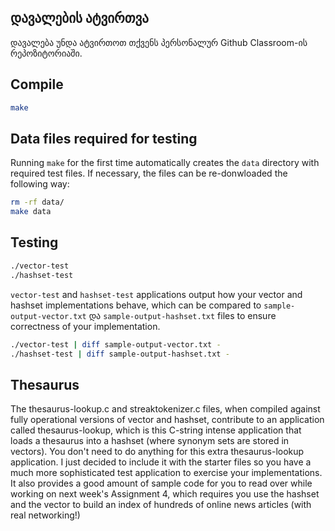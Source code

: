 ## დავალების ატვირთვა
დავალება უნდა ატვირთოთ თქვენს პერსონალურ Github Classroom-ის რეპოზიტორიაში.
## Compile
```sh
make
```

## Data files required for testing
Running `make` for the first time automatically creates the `data` directory with required test files.
If necessary, the files can be re-donwloaded the following way:
```sh
rm -rf data/
make data
```

## Testing
```sh
./vector-test
./hashset-test
```

`vector-test` and `hashset-test` applications output how your vector and hashset implementations behave,
which can be compared to `sample-output-vector.txt` და `sample-output-hashset.txt` files to ensure correctness of your implementation.

```sh
./vector-test | diff sample-output-vector.txt -
./hashset-test | diff sample-output-hashset.txt -
```

## Thesaurus
The thesaurus-lookup.c and streaktokenizer.c files, when
compiled against fully operational versions of vector and hashset,
contribute to an application called thesaurus-lookup, which is
this C-string intense application that loads a thesaurus into
a hashset (where synonym sets are stored in vectors).  You don't
need to do anything for this extra thesaurus-lookup application.
I just decided to include it with the starter files so you have
a much more sophisticated test application to exercise your implementations.
It also provides a good amount of sample code for you to read over
while working on next week's Assignment 4, which requires you
use the hashset and the vector to build an index of hundreds of online
news articles (with real networking!)
